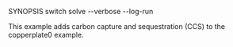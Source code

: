 SYNOPSIS
	switch solve --verbose --log-run

This example adds carbon capture and sequestration (CCS) to the copperplate0
example.